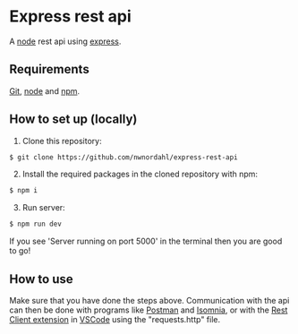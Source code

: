 # Express rest api

A [node](https://nodejs.org/en/) rest api using [express](https://expressjs.com/).

## Requirements

[Git](https://git-scm.com/), [node](https://nodejs.org/en/) and [npm](https://npm.community/).

## How to set up (locally)

1. Clone this repository:

```bash
$ git clone https://github.com/nwnordahl/express-rest-api
```

2. Install the required packages in the cloned repository with npm:

```bash
$ npm i
```

3. Run server:

```bash
$ npm run dev
```

If you see 'Server running on port 5000' in the terminal then you are good to go!

## How to use

Make sure that you have done the steps above. Communication with the api can then be done with programs like [Postman](https://www.postman.com/) and [Isomnia](https://insomnia.rest/), or with the [Rest Client extension](https://marketplace.visualstudio.com/items?itemName=humao.rest-client) in [VSCode](https://code.visualstudio.com/) using the "requests.http" file.
